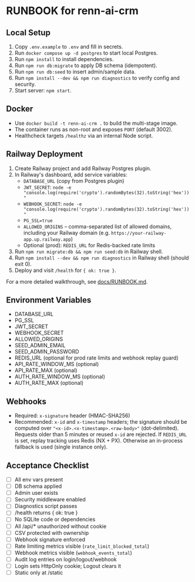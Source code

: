 # RUNBOOK for renn-ai-crm

## Local Setup
1. Copy `.env.example` to `.env` and fill in secrets.
2. Run `docker compose up -d postgres` to start local Postgres.
3. Run `npm install` to install dependencies.
4. Run `npm run db:migrate` to apply DB schema (idempotent).
5. Run `npm run db:seed` to insert admin/sample data.
6. Run `npm install --dev && npm run diagnostics` to verify config and security.
7. Start server: `npm start`.

## Docker
- Use `docker build -t renn-ai-crm .` to build the multi-stage image.
- The container runs as non-root and exposes `PORT` (default 3002).
- Healthcheck targets `/healthz` via an internal Node script.

## Railway Deployment
1. Create Railway project and add Railway Postgres plugin.
2. In Railway's dashboard, add service variables:
   - `DATABASE_URL` (copy from Postgres plugin)
   - `JWT_SECRET`: `node -e "console.log(require('crypto').randomBytes(32).toString('hex'))"`
   - `WEBHOOK_SECRET`: `node -e "console.log(require('crypto').randomBytes(32).toString('hex'))"`
   - `PG_SSL=true`
   - `ALLOWED_ORIGINS` – comma-separated list of allowed domains, including your Railway domain (e.g. `https://your-railway-app.up.railway.app`)
   - Optional (prod): `REDIS_URL` for Redis-backed rate limits
3. Run `npm run migrate:db && npm run seed:db` in Railway shell.
4. Run `npm install --dev && npm run diagnostics` in Railway shell (should exit 0).
5. Deploy and visit `/health` for `{ ok: true }`.

For a more detailed walkthrough, see [docs/RUNBOOK.md](docs/RUNBOOK.md).

## Environment Variables
- DATABASE_URL
- PG_SSL
- JWT_SECRET
- WEBHOOK_SECRET
- ALLOWED_ORIGINS
- SEED_ADMIN_EMAIL
- SEED_ADMIN_PASSWORD
- REDIS_URL (optional for prod rate limits and webhook replay guard)
- API_RATE_WINDOW_MS (optional)
- API_RATE_MAX (optional)
- AUTH_RATE_WINDOW_MS (optional)
- AUTH_RATE_MAX (optional)

## Webhooks
- Required: `x-signature` header (HMAC-SHA256)
- Recommended: `x-id` and `x-timestamp` headers; the signature should be computed over `"<x-id>.<x-timestamp>.<raw-body>"` (dot-delimited). Requests older than 5 minutes or reused `x-id` are rejected.
If `REDIS_URL` is set, replay tracking uses Redis (NX + PX). Otherwise an in-process fallback is used (single instance only).

## Acceptance Checklist
- [ ] All env vars present
- [ ] DB schema applied
- [ ] Admin user exists
- [ ] Security middleware enabled
- [ ] Diagnostics script passes
- [ ] /health returns { ok: true }
- [ ] No SQLite code or dependencies
- [ ] All /api/* unauthorized without cookie
- [ ] CSV protected with ownership
- [ ] Webhook signature enforced
- [ ] Rate limiting metrics visible (`rate_limit_blocked_total`)
- [ ] Webhook metrics visible (`webhook_events_total`)
- [ ] Audit log entries on login/logout/webhook
- [ ] Login sets HttpOnly cookie; Logout clears it
- [ ] Static only at /static
